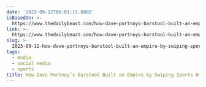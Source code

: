 ```yaml
---
date: '2023-09-12T06:01:15.000Z'
isBasedOn: >-
  https://www.thedailybeast.com/how-dave-portnoys-barstool-built-an-empire-by-swiping-sports-highlights
link: >-
  https://www.thedailybeast.com/how-dave-portnoys-barstool-built-an-empire-by-swiping-sports-highlights
slug: >-
  2023-09-12-how-dave-portnoys-barstool-built-an-empire-by-swiping-sports-highlights
tags:
  - media
  - social media
  - sports
title: How Dave Portnoy’s Barstool Built an Empire by Swiping Sports Highlights
---
```


